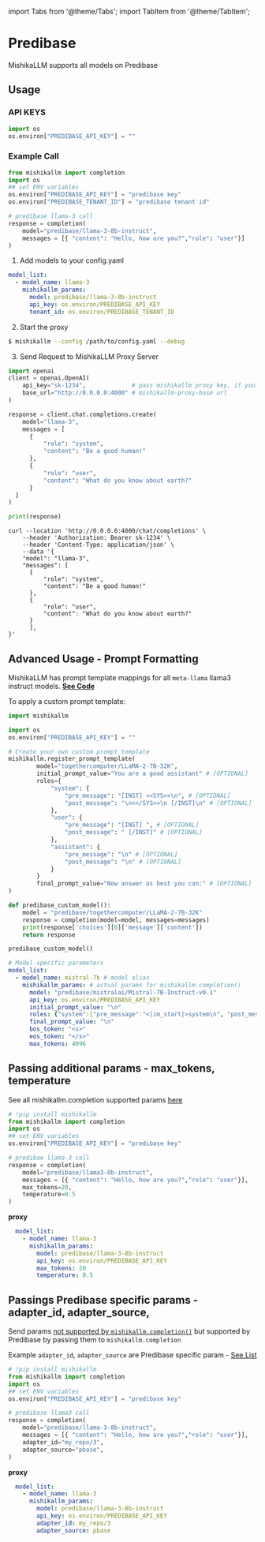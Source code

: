 import Tabs from '@theme/Tabs';
import TabItem from '@theme/TabItem';

# Predibase

MishikaLLM supports all models on Predibase


## Usage

<Tabs>
<TabItem value="sdk" label="SDK">

### API KEYS
```python
import os 
os.environ["PREDIBASE_API_KEY"] = ""
```

### Example Call

```python
from mishikallm import completion
import os
## set ENV variables
os.environ["PREDIBASE_API_KEY"] = "predibase key"
os.environ["PREDIBASE_TENANT_ID"] = "predibase tenant id"

# predibase llama-3 call
response = completion(
    model="predibase/llama-3-8b-instruct", 
    messages = [{ "content": "Hello, how are you?","role": "user"}]
)
```

</TabItem>
<TabItem value="proxy" label="PROXY">

1. Add models to your config.yaml

  ```yaml
  model_list:
    - model_name: llama-3
      mishikallm_params:
        model: predibase/llama-3-8b-instruct
        api_key: os.environ/PREDIBASE_API_KEY
        tenant_id: os.environ/PREDIBASE_TENANT_ID
  ```



2. Start the proxy 

  ```bash
  $ mishikallm --config /path/to/config.yaml --debug
  ```

3. Send Request to MishikaLLM Proxy Server

  <Tabs>

  <TabItem value="openai" label="OpenAI Python v1.0.0+">

  ```python
  import openai
  client = openai.OpenAI(
      api_key="sk-1234",             # pass mishikallm proxy key, if you're using virtual keys
      base_url="http://0.0.0.0:4000" # mishikallm-proxy-base url
  )

  response = client.chat.completions.create(
      model="llama-3",
      messages = [
        {
            "role": "system",
            "content": "Be a good human!"
        },
        {
            "role": "user",
            "content": "What do you know about earth?"
        }
    ]
  )

  print(response)
  ```

  </TabItem>

  <TabItem value="curl" label="curl">

  ```shell
  curl --location 'http://0.0.0.0:4000/chat/completions' \
      --header 'Authorization: Bearer sk-1234' \
      --header 'Content-Type: application/json' \
      --data '{
      "model": "llama-3",
      "messages": [
        {
            "role": "system",
            "content": "Be a good human!"
        },
        {
            "role": "user",
            "content": "What do you know about earth?"
        }
        ],
  }'
  ```
  </TabItem>

  </Tabs>


</TabItem>

</Tabs>

## Advanced Usage - Prompt Formatting 

MishikaLLM has prompt template mappings for all `meta-llama` llama3 instruct models. [**See Code**](https://github.com/BerriAI/mishikallm/blob/4f46b4c3975cd0f72b8c5acb2cb429d23580c18a/mishikallm/llms/prompt_templates/factory.py#L1360)

To apply a custom prompt template: 

<Tabs>
<TabItem value="sdk" label="SDK">

```python 
import mishikallm

import os 
os.environ["PREDIBASE_API_KEY"] = ""

# Create your own custom prompt template 
mishikallm.register_prompt_template(
	    model="togethercomputer/LLaMA-2-7B-32K",
        initial_prompt_value="You are a good assistant" # [OPTIONAL]
	    roles={
            "system": {
                "pre_message": "[INST] <<SYS>>\n", # [OPTIONAL]
                "post_message": "\n<</SYS>>\n [/INST]\n" # [OPTIONAL]
            },
            "user": { 
                "pre_message": "[INST] ", # [OPTIONAL]
                "post_message": " [/INST]" # [OPTIONAL]
            }, 
            "assistant": {
                "pre_message": "\n" # [OPTIONAL]
                "post_message": "\n" # [OPTIONAL]
            }
        }
        final_prompt_value="Now answer as best you can:" # [OPTIONAL]
)

def predibase_custom_model():
    model = "predibase/togethercomputer/LLaMA-2-7B-32K"
    response = completion(model=model, messages=messages)
    print(response['choices'][0]['message']['content'])
    return response

predibase_custom_model()
```
</TabItem>
<TabItem value="proxy" label="PROXY">

```yaml
# Model-specific parameters
model_list:
  - model_name: mistral-7b # model alias
    mishikallm_params: # actual params for mishikallm.completion()
      model: "predibase/mistralai/Mistral-7B-Instruct-v0.1" 
      api_key: os.environ/PREDIBASE_API_KEY
      initial_prompt_value: "\n"
      roles: {"system":{"pre_message":"<|im_start|>system\n", "post_message":"<|im_end|>"}, "assistant":{"pre_message":"<|im_start|>assistant\n","post_message":"<|im_end|>"}, "user":{"pre_message":"<|im_start|>user\n","post_message":"<|im_end|>"}}
      final_prompt_value: "\n"
      bos_token: "<s>"
      eos_token: "</s>"
      max_tokens: 4096
```

</TabItem>

</Tabs>

## Passing additional params - max_tokens, temperature 
See all mishikallm.completion supported params [here](https://docs.21t.cc/docs/completion/input)

```python
# !pip install mishikallm
from mishikallm import completion
import os
## set ENV variables
os.environ["PREDIBASE_API_KEY"] = "predibase key"

# predibae llama-3 call
response = completion(
    model="predibase/llama3-8b-instruct", 
    messages = [{ "content": "Hello, how are you?","role": "user"}],
    max_tokens=20,
    temperature=0.5
)
```

**proxy**

```yaml
  model_list:
    - model_name: llama-3
      mishikallm_params:
        model: predibase/llama-3-8b-instruct
        api_key: os.environ/PREDIBASE_API_KEY
        max_tokens: 20
        temperature: 0.5
```

## Passings Predibase specific params - adapter_id, adapter_source, 
Send params [not supported by `mishikallm.completion()`](https://docs.21t.cc/docs/completion/input) but supported by Predibase by passing them to `mishikallm.completion`

Example `adapter_id`, `adapter_source` are Predibase specific param - [See List](https://github.com/BerriAI/mishikallm/blob/8a35354dd6dbf4c2fcefcd6e877b980fcbd68c58/mishikallm/llms/predibase.py#L54)

```python
# !pip install mishikallm
from mishikallm import completion
import os
## set ENV variables
os.environ["PREDIBASE_API_KEY"] = "predibase key"

# predibase llama3 call
response = completion(
    model="predibase/llama-3-8b-instruct", 
    messages = [{ "content": "Hello, how are you?","role": "user"}],
    adapter_id="my_repo/3",
    adapter_source="pbase",
)
```

**proxy**

```yaml
  model_list:
    - model_name: llama-3
      mishikallm_params:
        model: predibase/llama-3-8b-instruct
        api_key: os.environ/PREDIBASE_API_KEY
        adapter_id: my_repo/3
        adapter_source: pbase
```
